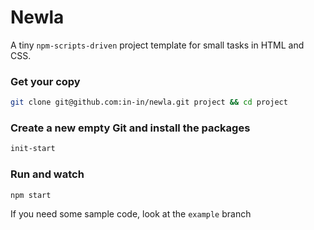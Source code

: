 # Newla

A tiny `npm-scripts-driven` project template for small tasks in HTML and CSS.

### Get your copy

```bash
git clone git@github.com:in-in/newla.git project && cd project
```

### Create a new empty Git and install the packages

```bash
init-start
```

### Run and watch

```bash
npm start
```

If you need some sample code, look at the `example` branch
